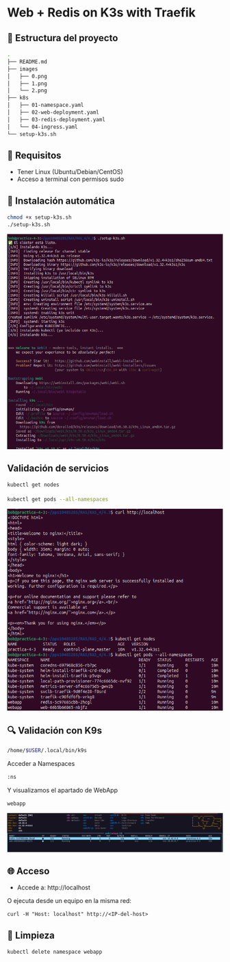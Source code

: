 # Web + Redis on K3s with Traefik

## 📁 Estructura del proyecto

```bash
.
├── README.md
├── images
│   ├── 0.png
│   ├── 1.png
│   └── 2.png
├── k8s
│   ├── 01-namespace.yaml
│   ├── 02-web-deployment.yaml
│   ├── 03-redis-deployment.yaml
│   └── 04-ingress.yaml
└── setup-k3s.sh
```

## 🧪 Requisitos

- Tener Linux (Ubuntu/Debian/CentOS)
- Acceso a terminal con permisos sudo

## 🚀 Instalación automática

```bash
chmod +x setup-k3s.sh
./setup-k3s.sh
```

![img](./images/0.png)

## Validación de servicios

```bash
kubectl get nodes

kubectl get pods --all-namespaces
```

![img](./images/1.png)

## 🔍 Validación con K9s

```bash
/home/$USER/.local/bin/k9s
```
Acceder a Namespaces
```bash
:ns
```

Y visualizamos el apartado de WebApp
```bash
webapp
```

![img](./images/2.png)

## 🌐 Acceso

- Accede a: http://localhost

O ejecuta desde un equipo en la misma red:

```
curl -H "Host: localhost" http://<IP-del-host>
```

## 🧹 Limpieza
```bash
kubectl delete namespace webapp
```
